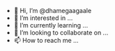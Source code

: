 - 👋 Hi, I’m @dhamegaagaale
- 👀 I’m interested in ...
- 🌱 I’m currently learning ...
- 💞️ I’m looking to collaborate on ...
- 📫 How to reach me ...

<!---
dhamegaagaale/dhamegaagaale is a ✨ special ✨ repository because its `README.md` (this file) appears on your GitHub profile.
You can click the Preview link to take a look at your changes.
--->
